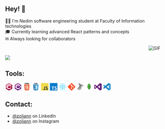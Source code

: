 ## Hey! 👋

👨‍🎓 I'm Nedim software engineering student at Faculty of Information technologies<br>
🎓 Currently learning advanced React patterns and concepts <br>
✉ Always looking for collaborators

<img align="right" alt="GIF" src="https://c.tenor.com/RHVQs4LXYx0AAAAC/bored-house-md.gif" />
<br>

![](https://komarev.com/ghpvc/?username=zoljann&label=Profile+views)

## Tools:
   <img src="https://raw.githubusercontent.com/devicons/devicon/master/icons/cplusplus/cplusplus-original.svg" width="25" height="25" title="C++"> <img src="https://raw.githubusercontent.com/devicons/devicon/master/icons/csharp/csharp-original.svg" width="25" height="25" title="C#">
   <img src="https://raw.githubusercontent.com/devicons/devicon/master/icons/html5/html5-original-wordmark.svg" width="25" height="25" title="HTML">
   <img src="https://raw.githubusercontent.com/devicons/devicon/master/icons/css3/css3-original-wordmark.svg" width="25" height="25" title="CSS">
   <img src="https://raw.githubusercontent.com/devicons/devicon/master/icons/javascript/javascript-original.svg" width="25" height="25" title="JavaScript">
   <img src="https://github.com/devicons/devicon/blob/master/icons/typescript/typescript-original.svg" width="25" height="25" title="TypeScript">
   <img src="https://raw.githubusercontent.com/devicons/devicon/master/icons/react/react-original.svg" width="25" height="25" title="React">
   <img src="https://raw.githubusercontent.com/devicons/devicon/master/icons/git/git-original.svg" width="25" height="25" title="Git">
   <img src="https://github.com/devicons/devicon/blob/master/icons/microsoftsqlserver/microsoftsqlserver-plain.svg" width="25" height="25" title="Microsoft SQL Server">
   <img src="https://github.com/devicons/devicon/blob/master/icons/mongodb/mongodb-original.svg" width="25" height="25" title="MongoDB">
   <img src="https://github.com/devicons/devicon/blob/master/icons/visualstudio/visualstudio-plain.svg" width="25" height="25" title="Visual Studio">
   <img src="https://github.com/devicons/devicon/blob/master/icons/vscode/vscode-original.svg" width="25" height="25" title="Visual Studio Code">
   
   
   
 
 ## Contact:

- [@zoljann](https://linkedin.com/in/zoljann) on LinkedIn
- [@zoljann](https://www.instagram.com/zoljannn/) on Instagram
